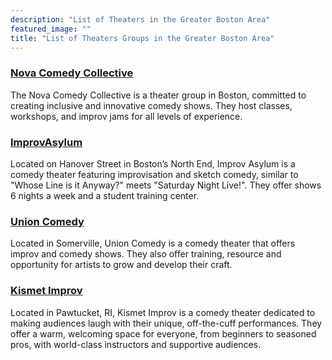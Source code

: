 ```yaml
---
description: "List of Theaters in the Greater Boston Area"
featured_image: ""
title: "List of Theaters Groups in the Greater Boston Area"
---
```


### [Nova Comedy Collective](https://thenovacomedy.com/our-team/)
The Nova Comedy Collective is a theater group in Boston, committed to creating inclusive and innovative comedy shows. They host classes, workshops, and improv jams for all levels of experience.

### [ImprovAsylum](https://improvasylum.com/)  
Located on Hanover Street in Boston’s North End, Improv Asylum is a comedy theater featuring improvisation and sketch comedy, similar to "Whose Line is it Anyway?" meets "Saturday Night Live!". They offer shows 6 nights a week and a student training center. 

### [Union Comedy](https://www.unioncomedy.com/)
Located in Somerville, Union Comedy is a comedy theater that offers improv and comedy shows. They also offer training, resource and opportunity for artists to grow and develop their craft.

### [Kismet Improv](https://www.kismetimprov.com/)
Located in Pawtucket, RI, Kismet Improv is a comedy theater dedicated to making audiences laugh with their unique, off-the-cuff performances. They offer a warm, welcoming space for everyone, from beginners to seasoned pros, with world-class instructors and supportive audiences.
